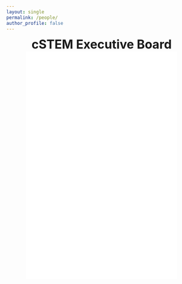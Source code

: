 ```yaml
---
layout: single
permalink: /people/
author_profile: false
---
```


<center>
	<font size="+3"><b>cSTEM Executive Board</b></font>


<embed src="/images/eBoard.svg" width="400" height="600">

</center>
